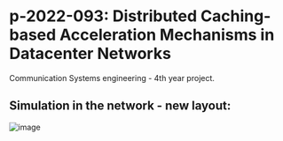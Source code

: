 # p-2022-093: Distributed Caching-based Acceleration Mechanisms in Datacenter Networks
Communication Systems engineering - 4th year project.


## Simulation in the network - new layout:
![image](https://user-images.githubusercontent.com/62025130/140291037-6c740e58-2c86-44a2-963f-cf9afa6babf1.png)
